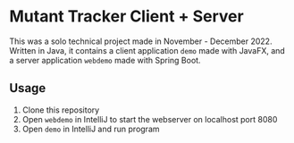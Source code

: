 # Mutant Tracker Client + Server

This was a solo technical project made in November -
December 2022. Written in Java, it contains a client application `demo`
made with JavaFX, and a server application `webdemo` made with Spring
Boot.

## Usage
1. Clone this repository
2. Open `webdemo` in IntelliJ to start the webserver on localhost port
   8080
3. Open `demo` in IntelliJ and run program
